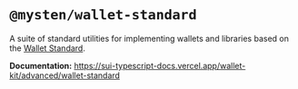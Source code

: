 # `@mysten/wallet-standard`

A suite of standard utilities for implementing wallets and libraries based on the
[Wallet Standard](https://github.com/wallet-standard/wallet-standard/).

**Documentation:** https://sui-typescript-docs.vercel.app/wallet-kit/advanced/wallet-standard
